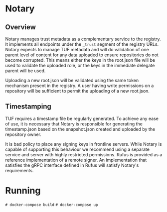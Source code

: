 # Notary

## Overview

Notary manages trust metadata as a complementary service to the registry.
It implements all endpoints under the `_trust` segment of the registry URLs.
Notary expects to manage TUF metadata and will do validation of one parent
level of content for any data uploaded to ensure repositories do not become
corrupted. This means either the keys in the root.json file will be used to
validate the uploaded role, or the keys in the immediate delegate parent will
be used.

Uploading a new root.json will be validated using the same token mechanism
present in the registry. A user having write permissions on a repository
will be sufficient to permit the uploading of a new root.json.

## Timestamping

TUF requires a timestamp file be regularly generated. To achieve any ease
of use, it is necessary that Notary is responsible for generating the
timestamp.json based on the snapshot.json created and uploaded by the
repository owner.

It is bad policy to place any signing keys in frontline servers. While
Notary is capable of supporting this behaviour we recommend using a
separate service and server with highly restricted permissions. Rufus
is provided as a reference implementation of a remote signer. An
implementation that satisfies the gRPC interface defined in Rufus will
satisfy Notary's requirements.

# Running

`# docker-compose build`
`# docker-compose up`
